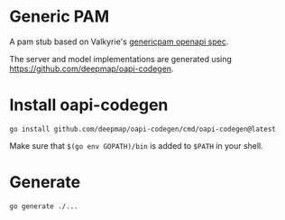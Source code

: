 # Generic PAM

A pam stub based on Valkyrie's [genericpam openapi spec](https://github.com/valkyrie-fnd/valkyrie/blob/main/pam/pam_api.yml).

The server and model implementations are generated using https://github.com/deepmap/oapi-codegen.

# Install oapi-codegen

```shell
go install github.com/deepmap/oapi-codegen/cmd/oapi-codegen@latest
```

Make sure that `$(go env GOPATH)/bin` is added to `$PATH` in your shell. 

# Generate

```shell
go generate ./...
```
